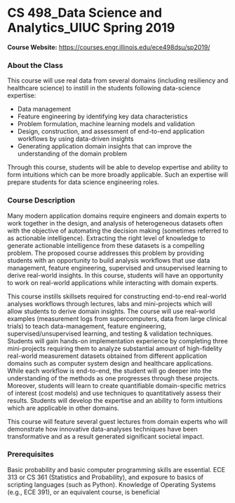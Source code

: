# CS 498_Data Science and Analytics_UIUC Spring 2019

**Course Website:** https://courses.engr.illinois.edu/ece498dsu/sp2019/

### About the Class

This course will use real data from several domains (including resiliency and healthcare science) to instill in the students following data-science expertise:

- Data management
- Feature engineering by identifying key data characteristics
- Problem formulation, machine learning models and validation
- Design, construction, and assessment of end-to-end application workflows by using data-driven insights
- Generating application domain insights that can improve the understanding of the domain problem

Through this course, students will be able to develop expertise and ability to form intuitions which can be more broadly applicable. Such an expertise will prepare students for data science engineering roles.

### Course Description
Many modern application domains require engineers and domain experts to work together in the design, and analysis of heterogeneous datasets often with the objective of automating the decision making (sometimes referred to as actionable intelligence). Extracting the right level of knowledge to generate actionable intelligence from these datasets is a compelling problem. The proposed course addresses this problem by providing students with an opportunity to build analysis workflows that use data management, feature engineering, supervised and unsupervised learning to derive real-world insights. In this course, students will have an opportunity to work on real-world applications while interacting with domain experts.

This course instills skillsets required for constructing end-to-end real-world analyses workflows through lectures, labs and mini-projects which will allow students to derive domain insights. The course will use real-world examples (measurement logs from supercomputers, data from large clinical trials) to teach data-management, feature engineering, supervised/unsupervised learning, and testing & validation techniques. Students will gain hands-on implementation experience by completing three mini-projects requiring them to analyze substantial amount of high-fidelity real-world measurement datasets obtained from different application domains such as computer system design and healthcare applications. While each workflow is end-to-end, the student will go deeper into the understanding of the methods as one progresses through these projects. Moreover, students will learn to create quantifiable domain-specific metrics of interest (cost models) and use techniques to quantitatively assess their results. Students will develop the expertise and an ability to form intuitions which are applicable in other domains.

This course will feature several guest lectures from domain experts who will demonstrate how innovative data-analyses techniques have been transformative and as a result generated significant societal impact.

### Prerequisites
Basic probability and basic computer programming skills are essential. ECE 313 or CS 361 (Statistics and Probability), and exposure to basics of scripting languages (such as Python). Knowledge of Operating Systems (e.g., ECE 391), or an equivalent course, is beneficial
